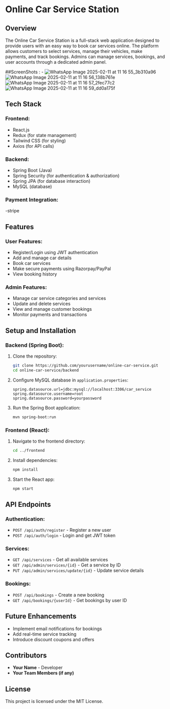 # Online Car Service Station

## Overview
The Online Car Service Station is a full-stack web application designed to provide users with an easy way to book car services online. 
The platform allows customers to select services, manage their vehicles, make payments, and track bookings. Admins can manage services, bookings, and user accounts through a dedicated admin panel.

##ScreenShots : -
![WhatsApp Image 2025-02-11 at 11 16 55_3b310a96](https://github.com/user-attachments/assets/e04c82ec-c6bf-4d9d-b126-adddfd2e31ed)
![WhatsApp Image 2025-02-11 at 11 16 56_138b761e](https://github.com/user-attachments/assets/82976b65-5366-4713-934d-ce8dfb7f2595)
![WhatsApp Image 2025-02-11 at 11 16 57_2fec77c2](https://github.com/user-attachments/assets/bbb79259-1c22-4498-bd6d-bcc33757a185)
![WhatsApp Image 2025-02-11 at 11 16 59_dd0a175f](https://github.com/user-attachments/assets/e7e2eddf-cc65-4308-ad85-b428cea9da0e)



## Tech Stack
### Frontend:
- React.js
- Redux (for state management)
- Tailwind CSS (for styling)
- Axios (for API calls)

### Backend:
- Spring Boot (Java)
- Spring Security (for authentication & authorization)
- Spring JPA (for database interaction)
- MySQL (database)

### Payment Integration:
-stripe

## Features

### User Features:
- Register/Login using JWT authentication
- Add and manage car details
- Book car services
- Make secure payments using Razorpay/PayPal
- View booking history

### Admin Features:
- Manage car service categories and services
- Update and delete services
- View and manage customer bookings
- Monitor payments and transactions

## Setup and Installation
### Backend (Spring Boot):
1. Clone the repository:
   ```bash
   git clone https://github.com/yourusername/online-car-service.git
   cd online-car-service/backend
   ```
2. Configure MySQL database in `application.properties`:
   ```properties
   spring.datasource.url=jdbc:mysql://localhost:3306/car_service
   spring.datasource.username=root
   spring.datasource.password=yourpassword
   ```
3. Run the Spring Boot application:
   ```bash
   mvn spring-boot:run
   ```

### Frontend (React):
1. Navigate to the frontend directory:
   ```bash
   cd ../frontend
   ```
2. Install dependencies:
   ```bash
   npm install
   ```
3. Start the React app:
   ```bash
   npm start
   ```

## API Endpoints
### Authentication:
- `POST /api/auth/register` - Register a new user
- `POST /api/auth/login` - Login and get JWT token

### Services:
- `GET /api/services` - Get all available services
- `GET /api/admin/services/{id}` - Get a service by ID
- `PUT /api/admin/services/update/{id}` - Update service details

### Bookings:
- `POST /api/bookings` - Create a new booking
- `GET /api/bookings/{userId}` - Get bookings by user ID

## Future Enhancements
- Implement email notifications for bookings
- Add real-time service tracking
- Introduce discount coupons and offers

## Contributors
- **Your Name** - Developer
- **Your Team Members (if any)**

## License
This project is licensed under the MIT License.


